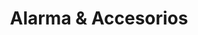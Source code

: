 ---
title: "Alarma & Accesorios"
url: /pereira/alarma-und-accesorios/
shop: piezas de automóviles
---